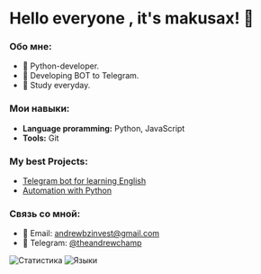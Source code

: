 # Hello everyone , it's makusax! 👋

### Обо мне:
- 🐍 Python-developer.
- 🤖 Developing BOT to Telegram.
- 🚀 Study everyday.

### Мои навыки:
- **Language proramming:** Python, JavaScript
- **Tools:** Git

### My best Projects:
- [Telegram bot for learning English](https://github.com/makusax/English-telegram-bot)
- [Automation with Python](https://github.com/makusax/Project-Python)

### Связь со мной:
- 📧 Email: andrewbzinvest@gmail.com
- 💬 Telegram: [@theandrewchamp](https://t.me/theandrewchamp)

![Статистика](https://github-readme-stats.vercel.app/api?username=makusax&show_icons=true&theme=radical)
![Языки](https://github-readme-stats.vercel.app/api/top-langs/?username=makusax&layout=compact&theme=radical)
